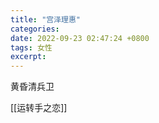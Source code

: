 ```yaml
---
title: "宫泽理惠"
categories: 
date: 2022-09-23 02:47:24 +0800
tags: 女性
excerpt: 
---
```




黄昏清兵卫


[[运转手之恋]]






